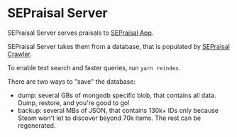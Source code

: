 # SEPraisal Server

SEPraisal Server serves praisals to [SEPraisal App](../app/README.md).

SEPraisal Server takes them from a database, that is populated by [SEPraisal Crawler](../crawler/README.md).

To enable text search and faster queries, run `yarn reindex`.

There are two ways to "save" the database:
- dump: several GBs of mongodb specific blob, that contains all data. Dump, restore, and you're good to go!
- backup: several MBs of JSON, that contains 130k+ IDs only because Steam won't let to discover beyond 70k items. The rest can be regenerated.
